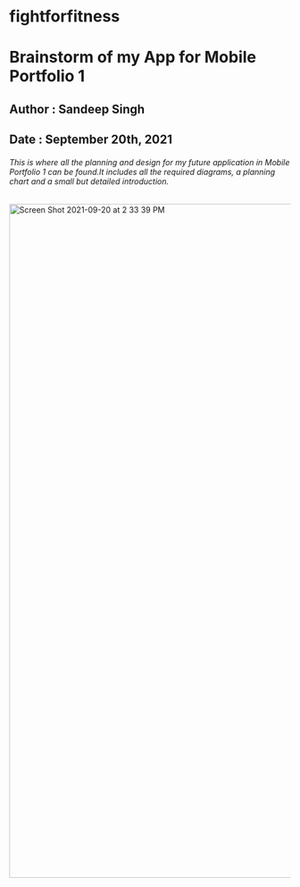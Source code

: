# fightforfitness
# Brainstorm of my App for Mobile Portfolio 1
## Author : Sandeep Singh
## Date : September  20th, 2021
###### This is where all the planning and design for my future application in Mobile Portfolio 1 can be found.It includes all the required diagrams, a planning chart and a small but detailed introduction.
<img width="1207" alt="Screen Shot 2021-09-20 at 2 33 39 PM" src="https://user-images.githubusercontent.com/43696323/134071738-c96b1a3d-9d94-4cb9-bab2-5d17610d705c.png">
